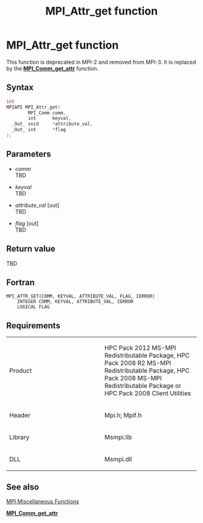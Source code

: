 ﻿---
title: MPI_Attr_get function
TOCTitle: MPI_Attr_get function
ms:assetid: f428b242-2f49-4d01-abf5-12af7e5a487c
ms:mtpsurl: https://msdn.microsoft.com/en-us/library/Dn473234(v=VS.85)
ms:contentKeyID: 59360780
ms.date: 03/28/2018
mtps_version: v=VS.85
f1_keywords:
- MPI_ATTR_GET
- mpif/MPI_Attr_get
- mpi/MPI_ATTR_GET
dev_langs:
- C++
- C
---

# MPI\_Attr\_get function

This function is deprecated in MPI-2 and removed from MPI-3. It is replaced by the [**MPI\_Comm\_get\_attr**](mpi-comm-get-attr-function.md) function.

## Syntax

``` c++
int
MPIAPI MPI_Attr_get(
        MPI_Comm comm,
        int      keyval,
  _Out_ void     *attribute_val,
  _Out_ int      *flag
);
```

## Parameters

  - *comm*  
    TBD

  - *keyval*  
    TBD

  - *attribute\_val* \[out\]  
    TBD

  - *flag* \[out\]  
    TBD

## Return value

TBD

## Fortran

    MPI_ATTR_GET(COMM, KEYVAL, ATTRIBUTE_VAL, FLAG, IERROR)
        INTEGER COMM, KEYVAL, ATTRIBUTE_VAL, IERROR
        LOGICAL FLAG

## Requirements

<table>
<colgroup>
<col style="width: 50%" />
<col style="width: 50%" />
</colgroup>
<tbody>
<tr class="odd">
<td><p>Product</p></td>
<td><p>HPC Pack 2012 MS-MPI Redistributable Package, HPC Pack 2008 R2 MS-MPI Redistributable Package, HPC Pack 2008 MS-MPI Redistributable Package or HPC Pack 2008 Client Utilities</p></td>
</tr>
<tr class="even">
<td><p>Header</p></td>
<td>Mpi.h;
Mpif.h</td>
</tr>
<tr class="odd">
<td><p>Library</p></td>
<td>Msmpi.lib</td>
</tr>
<tr class="even">
<td><p>DLL</p></td>
<td>Msmpi.dll</td>
</tr>
</tbody>
</table>


## See also

[MPI Miscellaneous Functions](mpi-miscellaneous-functions.md)

[**MPI\_Comm\_get\_attr**](mpi-comm-get-attr-function.md)


